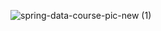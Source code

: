 
![spring-data-course-pic-new (1)](https://github.com/user-attachments/assets/fc3eb968-d743-4b35-9272-7b3167126485)
